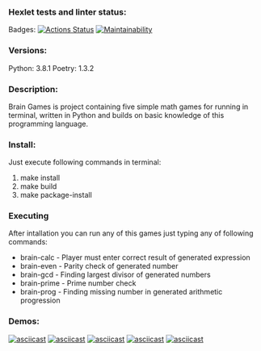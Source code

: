 ### Hexlet tests and linter status:
Badges:
[![Actions Status](https://github.com/random-men/python-project-49/workflows/hexlet-check/badge.svg)](https://github.com/random-men/python-project-49/actions)
[![Maintainability](https://api.codeclimate.com/v1/badges/0163c62caee654b5962e/maintainability)](https://codeclimate.com/github/random-men/python-project-49/maintainability)

### Versions:
Python: 3.8.1
Poetry: 1.3.2

### Description:
Brain Games is project containing five simple math games for running in terminal, written in Python and builds on basic knowledge of this programming language. 

### Install:
Just execute following commands in terminal:
1. make install
2. make build
3. make package-install

### Executing
After intallation you can run any of this games just typing any of following commands:
* brain-calc - Player must enter correct result of generated expression
* brain-even - Parity check of generated number 
* brain-gcd - Finding largest divisor of generated numbers
* brain-prime - Prime number check
* brain-prog - Finding missing number in generated arithmetic progression

### Demos:
[![asciicast](https://asciinema.org/a/Snc1GhgdCLxyt10MmxhMV806J.svg)](https://asciinema.org/a/Snc1GhgdCLxyt10MmxhMV806J)
[![asciicast](https://asciinema.org/a/Z9siri10rz4slMOM65DEC4b0X.svg)](https://asciinema.org/a/Z9siri10rz4slMOM65DEC4b0X)
[![asciicast](https://asciinema.org/a/l0f3LblOBpPXtdrUpUN1p0bDN.svg)](https://asciinema.org/a/l0f3LblOBpPXtdrUpUN1p0bDN)
[![asciicast](https://asciinema.org/a/XlAOrme9w4W8WVhUxp5dDCEwD.svg)](https://asciinema.org/a/XlAOrme9w4W8WVhUxp5dDCEwD)
[![asciicast](https://asciinema.org/a/8kxsv7Oid5W7ZRO8WnyocZ6nn.svg)](https://asciinema.org/a/8kxsv7Oid5W7ZRO8WnyocZ6nn)

